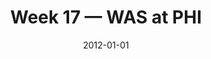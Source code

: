 ---
layout: game
title: Week 17 — WAS at PHI
season: 2011
game_id: 2011_17_WAS_PHI
week: 17
date: 2012-01-01
home_team: PHI
away_team: WAS
final_home: 34
final_away: 10
pbp_url: /assets/data/pbp/2011/2011_17_WAS_PHI.csv.gz
---